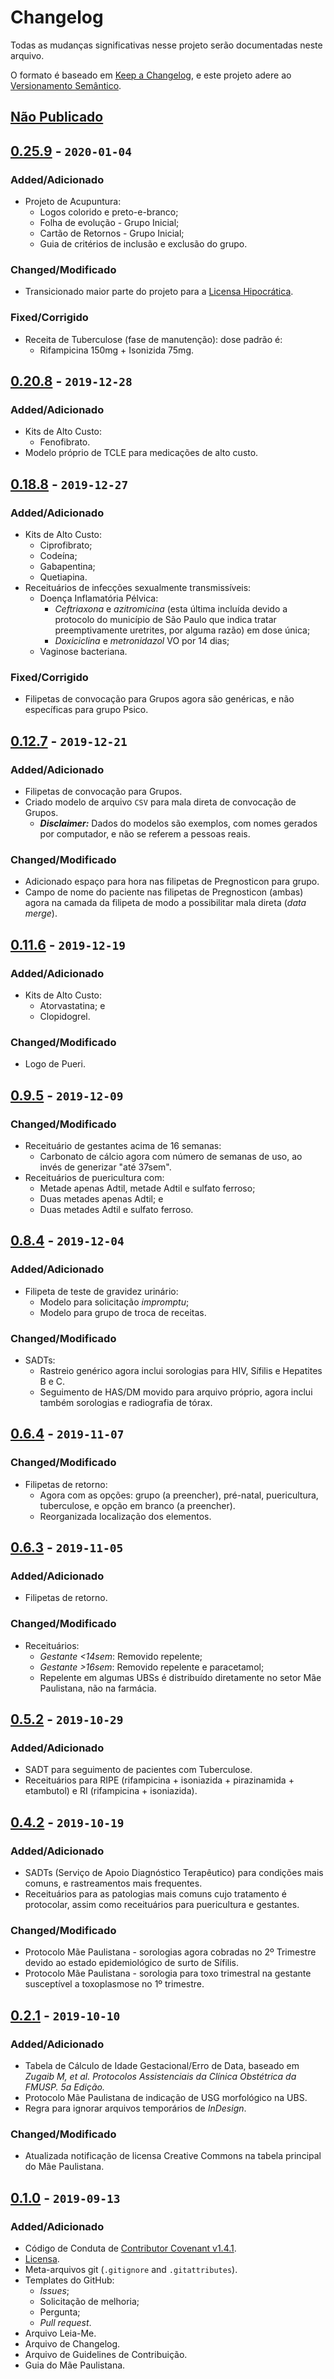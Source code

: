 # Changelog
Todas as mudanças significativas nesse projeto serão documentadas neste arquivo.

O formato é baseado em [Keep a Changelog](https://keepachangelog.com/en/1.0.0/), e este projeto adere ao [Versionamento Semântico](https://semver.org/spec/v2.0.0.html).

## [Não Publicado][Unreleased]

## [0.25.9] - `2020-01-04`

### Added/Adicionado
* Projeto de Acupuntura:
  - Logos colorido e preto-e-branco;
  - Folha de evolução - Grupo Inicial;
  - Cartão de Retornos - Grupo Inicial;
  - Guia de critérios de inclusão e exclusão do grupo.

### Changed/Modificado
* Transicionado maior parte do projeto para a [Licensa Hipocrática](https://firstdonoharm.dev/).

### Fixed/Corrigido
* Receita de Tuberculose (fase de manutenção): dose padrão é:
  - Rifampicina 150mg + Isonizida 75mg.

## [0.20.8] - `2019-12-28`

### Added/Adicionado
* Kits de Alto Custo:
  - Fenofibrato.
* Modelo próprio de TCLE para medicações de alto custo.

## [0.18.8] - `2019-12-27`

### Added/Adicionado
* Kits de Alto Custo:
  - Ciprofibrato;
  - Codeína;
  - Gabapentina;
  - Quetiapina.
* Receituários de infecções sexualmente transmissíveis:
  - Doença Inflamatória Pélvica:
    - *Ceftriaxona* e *azitromicina* (esta última incluída devido a protocolo do município de São Paulo que indica tratar preemptivamente uretrites, por alguma razão) em dose única;
    - *Doxiciclina* e *metronidazol* VO por 14 dias;
  - Vaginose bacteriana.

### Fixed/Corrigido
* Filipetas de convocação para Grupos agora são genéricas, e não específicas para grupo Psico.

## [0.12.7] - `2019-12-21`

### Added/Adicionado
* Filipetas de convocação para Grupos.
* Criado modelo de arquivo `CSV` para mala direta de convocação de Grupos.
  - ***Disclaimer:*** Dados do modelos são exemplos, com nomes gerados por computador, e não se referem a pessoas reais.

### Changed/Modificado
* Adicionado espaço para hora nas filipetas de Pregnosticon para grupo.
* Campo de nome do paciente nas filipetas de Pregnosticon (ambas) agora na camada da filipeta de modo a possibilitar mala direta (*data merge*).

## [0.11.6] - `2019-12-19`

### Added/Adicionado
* Kits de Alto Custo:
  - Atorvastatina; e
  - Clopidogrel.

### Changed/Modificado
* Logo de Pueri.

## [0.9.5] - `2019-12-09`

### Changed/Modificado
* Receituário de gestantes acima de 16 semanas:
  - Carbonato de cálcio agora com número de semanas de uso, ao invés de generizar "até 37sem".
* Receituários de puericultura com:
  - Metade apenas Adtil, metade Adtil e sulfato ferroso;
  - Duas metades apenas Adtil; e
  - Duas metades Adtil e sulfato ferroso.

## [0.8.4] - `2019-12-04`

### Added/Adicionado
* Filipeta de teste de gravidez urinário:
  - Modelo para solicitação *impromptu*;
  - Modelo para grupo de troca de receitas.

### Changed/Modificado
* SADTs:
  - Rastreio genérico agora inclui sorologias para HIV, Sífilis e Hepatites B e C.
  - Seguimento de HAS/DM movido para arquivo próprio, agora inclui também sorologias e radiografia de tórax.

## [0.6.4] - `2019-11-07`

### Changed/Modificado
* Filipetas de retorno:
  - Agora com as opções: grupo (a preencher), pré-natal, puericultura, tuberculose, e opção em branco (a preencher).
  - Reorganizada localização dos elementos.

## [0.6.3] - `2019-11-05`

### Added/Adicionado
* Filipetas de retorno.

### Changed/Modificado
* Receituários:
  - *Gestante &lt;14sem*: Removido repelente;
  - *Gestante &gt;16sem*: Removido repelente e paracetamol;
  - Repelente em algumas UBSs é distribuído diretamente no setor Mãe Paulistana, não na farmácia.

## [0.5.2] - `2019-10-29`

### Added/Adicionado
* SADT para seguimento de pacientes com Tuberculose.
* Receituários para RIPE (rifampicina + isoniazida + pirazinamida + etambutol) e RI (rifampicina + isoniazida).

## [0.4.2] - `2019-10-19`

### Added/Adicionado
* SADTs (Serviço de Apoio Diagnóstico Terapêutico) para condições mais comuns, e rastreamentos mais frequentes.
* Receituários para as patologias mais comuns cujo tratamento é protocolar, assim como receituários para puericultura e gestantes.

### Changed/Modificado
* Protocolo Mãe Paulistana - sorologias agora cobradas no 2º Trimestre devido ao estado epidemiológico de surto de Sífilis.
* Protocolo Mãe Paulistana - sorologia para toxo trimestral na gestante susceptível a toxoplasmose no 1º trimestre.

## [0.2.1] - `2019-10-10`

### Added/Adicionado
* Tabela de Cálculo de Idade Gestacional/Erro de Data, baseado em *Zugaib M, et al. Protocolos Assistenciais da Clínica Obstétrica da FMUSP. 5a Edição.*
* Protocolo Mãe Paulistana de indicação de USG morfológico na UBS.
* Regra para ignorar arquivos temporários de *InDesign*.

### Changed/Modificado
* Atualizada notificação de licensa Creative Commons na tabela principal do Mãe Paulistana.

## [0.1.0] - `2019-09-13`

### Added/Adicionado
* Código de Conduta de [Contributor Covenant v1.4.1](https://www.contributor-covenant.org/).
* [Licensa](LICENSE.md).
* Meta-arquivos git (`.gitignore` and `.gitattributes`).
* Templates do GitHub:
  - *Issues*;
  - Solicitação de melhoria;
  - Pergunta;
  - *Pull request*.
* Arquivo Leia-Me.
* Arquivo de Changelog.
* Arquivo de Guidelines de Contribuição.
* Guia do Mãe Paulistana.

[Unreleased]: https://github.com/Nereare/guias-ubs/compare/v0.25.9...HEAD
[0.25.9]: https://github.com/Nereare/guias-ubs/compare/v0.20.8...v0.25.9
[0.20.8]: https://github.com/Nereare/guias-ubs/compare/v0.18.8...v0.20.8
[0.18.8]: https://github.com/Nereare/guias-ubs/compare/v0.12.7...v0.18.8
[0.12.7]: https://github.com/Nereare/guias-ubs/compare/v0.11.6...v0.12.7
[0.11.6]: https://github.com/Nereare/guias-ubs/compare/v0.9.5...v0.11.6
[0.9.5]: https://github.com/Nereare/guias-ubs/compare/v0.8.4...v0.9.5
[0.8.4]: https://github.com/Nereare/guias-ubs/compare/v0.6.4...v0.8.4
[0.6.4]: https://github.com/Nereare/guias-ubs/compare/v0.6.3...v0.6.4
[0.6.3]: https://github.com/Nereare/guias-ubs/compare/v0.5.2...v0.6.3
[0.5.2]: https://github.com/Nereare/guias-ubs/compare/v0.4.2...v0.5.2
[0.4.2]: https://github.com/Nereare/guias-ubs/compare/v0.2.1...v0.4.2
[0.2.1]: https://github.com/Nereare/guias-ubs/compare/v0.1.0...v0.2.1
[0.1.0]: https://github.com/Nereare/guias-ubs/releases/tag/v0.0.1
